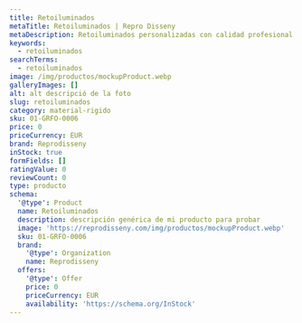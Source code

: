```yaml
---
title: Retoiluminados
metaTitle: Retoiluminados | Repro Disseny
metaDescription: Retoiluminados personalizadas con calidad profesional en Cataluña.
keywords:
  - retoiluminados
searchTerms:
  - retoiluminados
image: /img/productos/mockupProduct.webp
galleryImages: []
alt: alt descripció de la foto
slug: retoiluminados
category: material-rigido
sku: 01-GRFO-0006
price: 0
priceCurrency: EUR
brand: Reprodisseny
inStock: true
formFields: []
ratingValue: 0
reviewCount: 0
type: producto
schema:
  '@type': Product
  name: Retoiluminados
  description: descripción genérica de mi producto para probar
  image: 'https://reprodisseny.com/img/productos/mockupProduct.webp'
  sku: 01-GRFO-0006
  brand:
    '@type': Organization
    name: Reprodisseny
  offers:
    '@type': Offer
    price: 0
    priceCurrency: EUR
    availability: 'https://schema.org/InStock'
---
```


